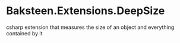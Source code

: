 # Baksteen.Extensions.DeepSize
csharp extension that measures the size of an object and everything contained by it
